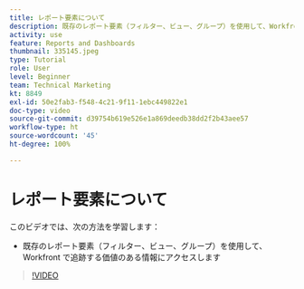 ```yaml
---
title: レポート要素について
description: 既存のレポート要素（フィルター、ビュー、グループ）を使用して、Workfront で追跡されている情報にアクセスする方法を説明します。
activity: use
feature: Reports and Dashboards
thumbnail: 335145.jpeg
type: Tutorial
role: User
level: Beginner
team: Technical Marketing
kt: 8849
exl-id: 50e2fab3-f548-4c21-9f11-1ebc449822e1
doc-type: video
source-git-commit: d39754b619e526e1a869deedb38dd2f2b43aee57
workflow-type: ht
source-wordcount: '45'
ht-degree: 100%

---
```


# レポート要素について

このビデオでは、次の方法を学習します：

* 既存のレポート要素（フィルター、ビュー、グループ）を使用して、Workfront で追跡する価値のある情報にアクセスします

>[!VIDEO](https://video.tv.adobe.com/v/335145/?quality=12)

